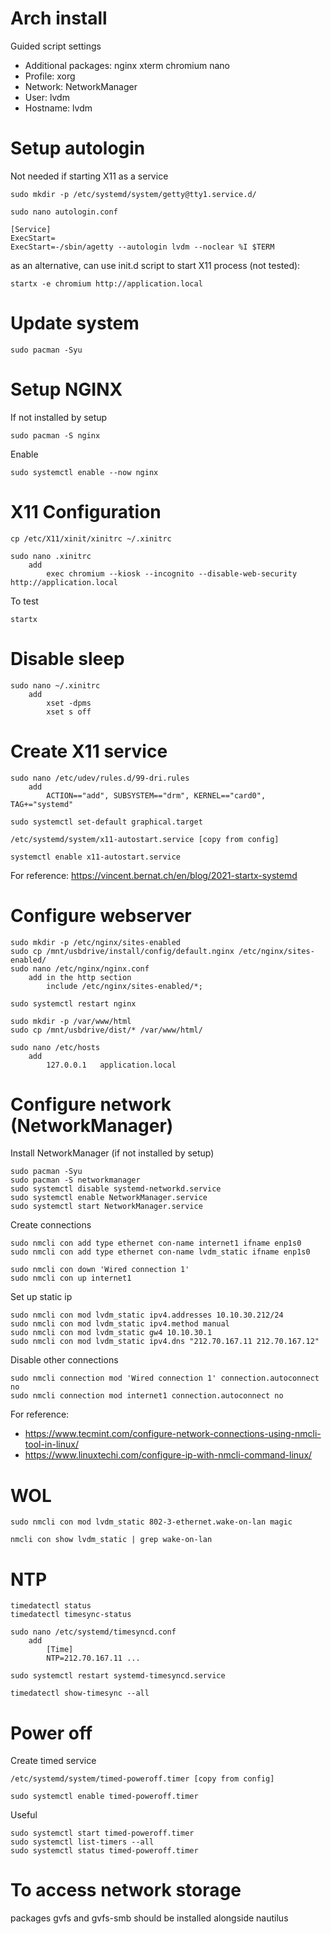 # Arch install
Guided script settings
 * Additional packages: nginx xterm chromium nano
 * Profile: xorg
 * Network: NetworkManager
 * User: lvdm
 * Hostname: lvdm

# Setup autologin 
Not needed if starting X11 as a service

    sudo mkdir -p /etc/systemd/system/getty@tty1.service.d/
    
    sudo nano autologin.conf

    [Service]
    ExecStart=
    ExecStart=-/sbin/agetty --autologin lvdm --noclear %I $TERM
    
as an alternative, can use init.d script to start X11 process (not tested):

    startx -e chromium http://application.local

# Update system
    sudo pacman -Syu

# Setup NGINX
If not installed by setup

    sudo pacman -S nginx

Enable

    sudo systemctl enable --now nginx

# X11 Configuration

    cp /etc/X11/xinit/xinitrc ~/.xinitrc

    sudo nano .xinitrc
        add
            exec chromium --kiosk --incognito --disable-web-security http://application.local
    
To test

    startx

# Disable sleep

    sudo nano ~/.xinitrc
        add
            xset -dpms
            xset s off

# Create X11 service
    
    sudo nano /etc/udev/rules.d/99-dri.rules
        add
            ACTION=="add", SUBSYSTEM=="drm", KERNEL=="card0", TAG+="systemd"

    sudo systemctl set-default graphical.target

    /etc/systemd/system/x11-autostart.service [copy from config]
    
    systemctl enable x11-autostart.service
    
For reference: https://vincent.bernat.ch/en/blog/2021-startx-systemd

# Configure webserver
    
    sudo mkdir -p /etc/nginx/sites-enabled
    sudo cp /mnt/usbdrive/install/config/default.nginx /etc/nginx/sites-enabled/
    sudo nano /etc/nginx/nginx.conf
        add in the http section
            include /etc/nginx/sites-enabled/*;

    sudo systemctl restart nginx

    sudo mkdir -p /var/www/html
    sudo cp /mnt/usbdrive/dist/* /var/www/html/

    sudo nano /etc/hosts
        add
            127.0.0.1   application.local

# Configure network (NetworkManager)
    
Install NetworkManager (if not installed by setup)

    sudo pacman -Syu
    sudo pacman -S networkmanager
    sudo systemctl disable systemd-networkd.service
    sudo systemctl enable NetworkManager.service
    sudo systemctl start NetworkManager.service

Create connections
    
    sudo nmcli con add type ethernet con-name internet1 ifname enp1s0
    sudo nmcli con add type ethernet con-name lvdm_static ifname enp1s0

    sudo nmcli con down 'Wired connection 1'
    sudo nmcli con up internet1

Set up static ip

    sudo nmcli con mod lvdm_static ipv4.addresses 10.10.30.212/24
    sudo nmcli con mod lvdm_static ipv4.method manual
    sudo nmcli con mod lvdm_static gw4 10.10.30.1
    sudo nmcli con mod lvdm_static ipv4.dns "212.70.167.11 212.70.167.12"

Disable other connections

    sudo nmcli connection mod 'Wired connection 1' connection.autoconnect no
    sudo nmcli connection mod internet1 connection.autoconnect no
    
For reference: 
 * https://www.tecmint.com/configure-network-connections-using-nmcli-tool-in-linux/        
 * https://www.linuxtechi.com/configure-ip-with-nmcli-command-linux/

# WOL

    sudo nmcli con mod lvdm_static 802-3-ethernet.wake-on-lan magic

    nmcli con show lvdm_static | grep wake-on-lan

# NTP

    timedatectl status
    timedatectl timesync-status

    sudo nano /etc/systemd/timesyncd.conf  
        add
            [Time]
            NTP=212.70.167.11 ...

    sudo systemctl restart systemd-timesyncd.service

    timedatectl show-timesync --all

# Power off

Create timed service

    /etc/systemd/system/timed-poweroff.timer [copy from config]
 
    sudo systemctl enable timed-poweroff.timer

Useful
    
    sudo systemctl start timed-poweroff.timer
    sudo systemctl list-timers --all
    sudo systemctl status timed-poweroff.timer

# To access network storage 
packages gvfs and gvfs-smb should be installed alongside nautilus 


    
